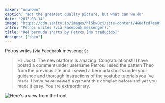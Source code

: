 ```yaml
---
maker: "unknown"
caption: "Not the greatest quality picture, but what can we do"
date: "2017-08-14"
image: "https://cdn.sanity.io/images/hl5bw8cj/site-content/468efcd7ea0faf06b74fa10c0a092f21d374c7e8-1080x1142.jpg"
intro: "Petros writes (via Facebook messenger):"
title: "Red bermuda shorts by Petros [No traducido]"
designs: ["theo"]
---
```


Petros writes (via Facebook messenger):

> Hi, Joost. The new platform is amazing. Congratulations!!! I have posted a comment under username Petros. I used the pattern Theo from the previous site and i sewed a bermuda shorts under your guidance and thorough instructions of the youtube tutorials you 've made. I have never sewed a gament this complex before and yet you made it easy. You are extraordinary.

![Here's a view from the front](https://posts.freesewing.org/uploads/red_theo_2_6b1dc84c14.jpg "Here's a view from the front")
